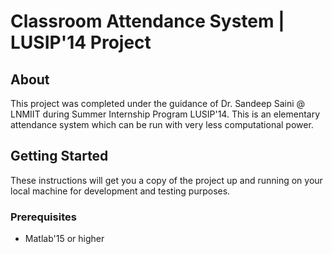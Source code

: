 <h1> Classroom Attendance System | LUSIP'14 Project </h1>

<h2> About </h2>
<p>This project was completed under the guidance of Dr. Sandeep Saini @ LNMIIT during Summer Internship Program LUSIP'14. This is an elementary attendance system which can be run with very less computational power. </p> 

<h2> Getting Started </h2>
<p>These instructions will get you a copy of the project up and running on your local machine for development and testing purposes.</p>

<h3>Prerequisites </h3>
<ul>
	<li>Matlab'15 or higher</li>
</ul>


